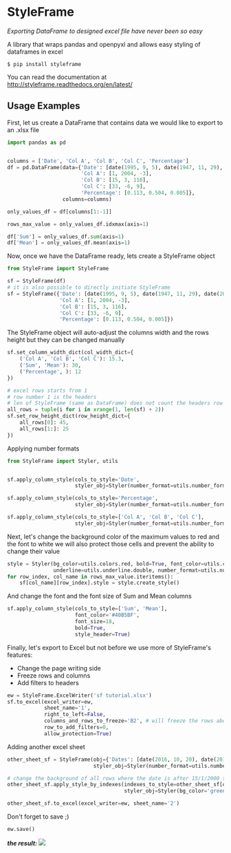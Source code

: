 # StyleFrame
_Exporting DataFrame to designed excel file have never been so easy_


A library that wraps pandas and openpyxl and allows easy styling of dataframes in excel
```
$ pip install styleframe
```
You can read the documentation at http://styleframe.readthedocs.org/en/latest/


## Usage Examples

First, let us create a DataFrame that contains data we would like to export to an .xlsx file 
```python
import pandas as pd


columns = ['Date', 'Col A', 'Col B', 'Col C', 'Percentage']
df = pd.DataFrame(data={'Date': [date(1995, 9, 5), date(1947, 11, 29), date(2000, 1, 15)],
                        'Col A': [1, 2004, -3],
                        'Col B': [15, 3, 116],
                        'Col C': [33, -6, 9],
                        'Percentage': [0.113, 0.504, 0.005]},
                  columns=columns)

only_values_df = df[columns[1:-1]]

rows_max_value = only_values_df.idxmax(axis=1)

df['Sum'] = only_values_df.sum(axis=1)
df['Mean'] = only_values_df.mean(axis=1)
```

Now, once we have the DataFrame ready, lets create a StyleFrame object
```python
from StyleFrame import StyleFrame

sf = StyleFrame(df)
# it is also possible to directly initiate StyleFrame
sf = StyleFrame({'Date': [date(1995, 9, 5), date(1947, 11, 29), date(2000, 1, 15)],
                 'Col A': [1, 2004, -3],
                 'Col B': [15, 3, 116],
                 'Col C': [33, -6, 9],
                 'Percentage': [0.113, 0.504, 0.005]})
```

The StyleFrame object will auto-adjust the columns width and the rows height
but they can be changed manually
```python
sf.set_column_width_dict(col_width_dict={
    ('Col A', 'Col B', 'Col C'): 15.3,
    ('Sum', 'Mean'): 30,
    ('Percentage', ): 12
})

# excel rows starts from 1
# row number 1 is the headers
# len of StyleFrame (same as DataFrame) does not count the headers row
all_rows = tuple(i for i in xrange(1, len(sf) + 2))
sf.set_row_height_dict(row_height_dict={
    all_rows[0]: 45,
    all_rows[1:]: 25
})
```

Applying number formats
```python
from StyleFrame import Styler, utils


sf.apply_column_style(cols_to_style='Date',
                      styler_obj=Styler(number_format=utils.number_formats.date, font='Calibri', bold=True))

sf.apply_column_style(cols_to_style='Percentage',
                      styler_obj=Styler(number_format=utils.number_formats.percent))

sf.apply_column_style(cols_to_style=['Col A', 'Col B', 'Col C'],
                      styler_obj=Styler(number_format=utils.number_formats.thousands_comma_sep))
```

Next, let's change the background color of the maximum values to red and the font to white
we will also protect those cells and prevent the ability to change their value
```python
style = Styler(bg_color=utils.colors.red, bold=True, font_color=utils.colors.white, protection=True,
               underline=utils.underline.double, number_format=utils.number_formats.thousands_comma_sep)
for row_index, col_name in rows_max_value.iteritems():
    sf[col_name][row_index].style = style.create_style()
```

And change the font and the font size of Sum and Mean columns
```python
sf.apply_column_style(cols_to_style=['Sum', 'Mean'],
                      font_color='#40B5BF',
                      font_size=18,
                      bold=True,
                      style_header=True)
```

Finally, let's export to Excel but not before we use more of StyleFrame's features:
- Change the page writing side
- Freeze rows and columns
- Add filters to headers

```python
ew = StyleFrame.ExcelWriter('sf tutorial.xlsx')
sf.to_excel(excel_writer=ew,
            sheet_name='1',
            right_to_left=False,
            columns_and_rows_to_freeze='B2', # will freeze the rows above 2 (=row 1 only) and columns that before column 'B' (=col A only)
            row_to_add_filters=0,
            allow_protection=True)
```

Adding another excel sheet
```python
other_sheet_sf = StyleFrame(obj={'Dates': [date(2016, 10, 20), date(2016, 10, 21), date(2016, 10, 22)]},
                            styler_obj=Styler(number_format=utils.number_formats.date))

# change the background of all rows where the date is after 15/1/2000 to green                
other_sheet_sf.apply_style_by_indexes(indexes_to_style=other_sheet_sf[other_sheet_sf['Dates'] > date(2000, 1, 15)],
                                      styler_obj=Styler(bg_color='green'))

other_sheet_sf.to_excel(excel_writer=ew, sheet_name='2')
```

Don't forget to save ;)
```python
ew.save()
```

**_the result:_**
<img src="https://s13.postimg.org/xwr8vlp7b/Untitled.png">

